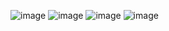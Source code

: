 ![image](https://github.com/user-attachments/assets/ebb2458b-a444-4f46-bb06-bad153168328)
![image](https://github.com/user-attachments/assets/2835a1d1-1a88-4f19-b285-d7f8357396ea)
![image](https://github.com/user-attachments/assets/126f4633-4533-4a6e-beb4-aea6cd54126c)
![image](https://github.com/user-attachments/assets/3e10ffff-2a02-4e83-8281-75ffe4a299c4)
